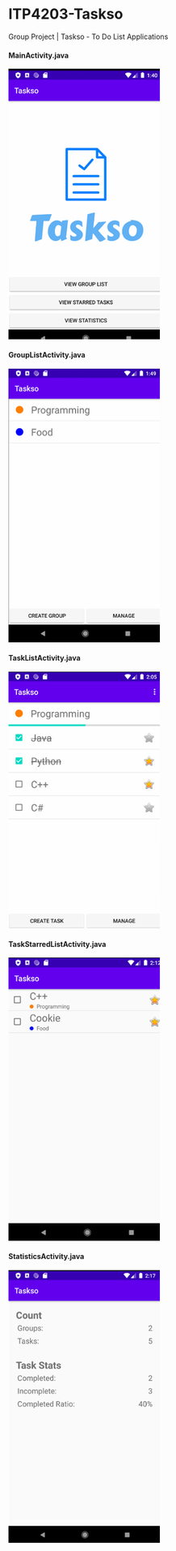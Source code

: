 # ITP4203-Taskso
Group Project | Taskso - To Do List Applications

#### MainActivity.java
<img src="screenshots/image5.png" width="300" />

#### GroupListActivity.java
<img src="screenshots/image1.png" width="300" />

#### TaskListActivity.java
<img src="screenshots/image3.png" width="300" />

#### TaskStarredListActivity.java
<img src="screenshots/image4.png" width="300" />

#### StatisticsActivity.java
<img src="screenshots/image2.png" width="300" />

